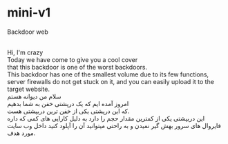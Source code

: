 # mini-v1
Backdoor web

<br>
Hi, I'm crazy
<br>
Today we have come to give you a cool cover
<br>
that this backdoor is one of the worst backdoors.
<br>
This backdoor has one of the smallest volume due to its few functions, server firewalls do not get stuck on it, and you can easily upload it to the target website.
<br>
سلام من دیوانه هستم
<br>
امروز آمده ایم که یک درپشتی خفن به شما بدهیم
<br>
که این درپشتی یکی از خفن ترین دربپشتی هست.
<br>
این دربپشتی یکی از کمترین مقدار حجم را دارد به دلیل کارایی های کمی که داره فایروال های سرور بهش گیر نمیدن و به راحتی میتوانید آن را آپلود کنید داخل وب سایت مورد هدف.
<br>
<br>
<br>
